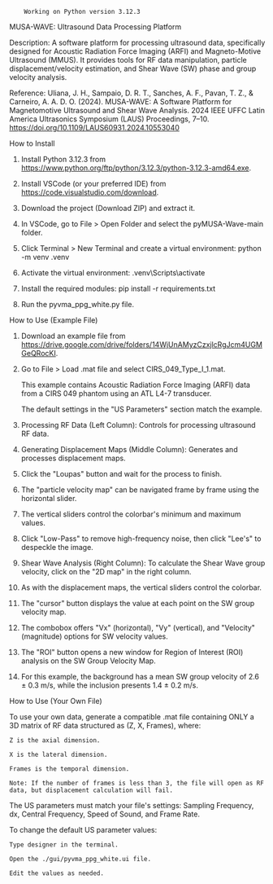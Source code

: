         Working on Python version 3.12.3

MUSA-WAVE: Ultrasound Data Processing Platform

Description:
A software platform for processing ultrasound data, specifically designed for Acoustic Radiation Force Imaging (ARFI)
and Magneto-Motive Ultrasound (MMUS). It provides tools for RF data manipulation, particle displacement/velocity estimation, 
and Shear Wave (SW) phase and group velocity analysis.

Reference:
Uliana, J. H., Sampaio, D. R. T., Sanches, A. F., Pavan, T. Z., & Carneiro, A. A. D. O. (2024).
MUSA-WAVE: A Software Platform for Magnetomotive Ultrasound and Shear Wave Analysis.
2024 IEEE UFFC Latin America Ultrasonics Symposium (LAUS) Proceedings, 7–10. https://doi.org/10.1109/LAUS60931.2024.10553040


How to Install

1.    Install Python 3.12.3 from https://www.python.org/ftp/python/3.12.3/python-3.12.3-amd64.exe.

2.    Install VSCode (or your preferred IDE) from https://code.visualstudio.com/download.

3.    Download the project (Download ZIP) and extract it.

4.    In VSCode, go to File > Open Folder and select the pyMUSA-Wave-main folder.

5.    Click Terminal > New Terminal and create a virtual environment: python -m venv .venv

6.    Activate the virtual environment: \.venv\Scripts\activate

7.    Install the required modules: pip install -r requirements.txt

8.    Run the pyvma_ppg_white.py file.


How to Use (Example File)

1.    Download an example file from https://drive.google.com/drive/folders/14WjUnAMyzCzxjlcRgJcm4UGMGeQRocKI.

2.    Go to File > Load .mat file and select CIRS_049_Type_I_1.mat.

        This example contains Acoustic Radiation Force Imaging (ARFI) data from a CIRS 049 phantom using an ATL L4-7 transducer.

        The default settings in the "US Parameters" section match the example.

 3.   Processing RF Data (Left Column): Controls for processing ultrasound RF data.

 4.   Generating Displacement Maps (Middle Column): Generates and processes displacement maps.

 5.   Click the "Loupas" button and wait for the process to finish.

 6.   The "particle velocity map" can be navigated frame by frame using the horizontal slider.

 7.   The vertical sliders control the colorbar's minimum and maximum values.

 8.   Click "Low-Pass" to remove high-frequency noise, then click "Lee's" to despeckle the image.

 9.   Shear Wave Analysis (Right Column): To calculate the Shear Wave group velocity, click on the "2D map" in the right column.

 10.   As with the displacement maps, the vertical sliders control the colorbar.

 11.   The "cursor" button displays the value at each point on the SW group velocity map.

 12.   The combobox offers "Vx" (horizontal), "Vy" (vertical), and "Velocity" (magnitude) options for SW velocity values.

 13.   The "ROI" button opens a new window for Region of Interest (ROI) analysis on the SW Group Velocity Map.

 14.   For this example, the background has a mean SW group velocity of 2.6 ± 0.3 m/s, while the inclusion presents 1.4 ± 0.2 m/s.



How to Use (Your Own File)

To use your own data, generate a compatible .mat file containing ONLY a 3D matrix of RF data structured as (Z, X, Frames), where:

    Z is the axial dimension.

    X is the lateral dimension.

    Frames is the temporal dimension.

    Note: If the number of frames is less than 3, the file will open as RF data, but displacement calculation will fail.

The US parameters must match your file's settings: Sampling Frequency, dx, Central Frequency, Speed of Sound, and Frame Rate.

To change the default US parameter values:

    Type designer in the terminal.

    Open the ./gui/pyvma_ppg_white.ui file.

    Edit the values as needed.
